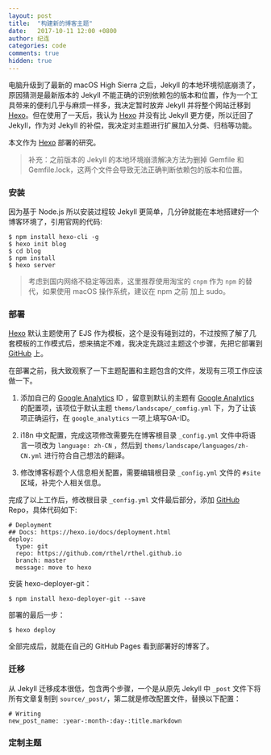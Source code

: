 ```yaml
---
layout: post
title:  "构建新的博客主题"
date:   2017-10-11 12:00 +0800
author: 纪连
categories: code
comments: true
hidden: true
---
```



电脑升级到了最新的 macOS High Sierra 之后，Jekyll 的本地环境彻底崩溃了，原因猜测是最新版本的 Jekyll 不能正确的识别依赖包的版本和位置，作为一个工具带来的便利几乎与麻烦一样多，我决定暂时放弃 Jekyll 并将整个网站迁移到 [Hexo]。但在使用了一天后，我认为 [Hexo] 并没有比 Jekyll 更方便，所以迁回了 Jekyll，作为对 Jekyll 的补偿，我决定对主题进行扩展加入分类、归档等功能。

本文作为 [Hexo] 部署的研究。

> 补充：之前版本的 Jekyll 的本地环境崩溃解决方法为删掉 Gemfile 和 Gemfile.lock，这两个文件会导致无法正确判断依赖包的版本和位置。

### 安装

因为基于 Node.js 所以安装过程较 Jekyll 更简单，几分钟就能在本地搭建好一个博客环境了，引用官网的代码:

```
$ npm install hexo-cli -g
$ hexo init blog
$ cd blog
$ npm install
$ hexo server
```

> 考虑到国内网络不稳定等因素，这里推荐使用淘宝的 `cnpm` 作为 `npm` 的替代，如果使用 macOS 操作系统，建议在 npm 之前 加上 sudo。

### 部署

[Hexo] 默认主题使用了 EJS 作为模板，这个是没有碰到过的，不过按照了解了几套模板的工作模式后，想来搞定不难，我决定先跳过主题这个步骤，先把它部署到 [GitHub] 上。

在部署之前，我大致观察了一下主题配置和主题包含的文件，发现有三项工作应该做一下。

1. 添加自己的 [Google Analytics] ID ，留意到默认的主题有 [Google Analytics] 的配置项，该项位于默认主题 `thems/landscape/_comfig.yml` 下，为了让该项正确运行，在 `google_analytics` 一项上填写GA-ID。

2. i18n 中文配置，完成这项修改需要先在博客根目录 `_config.yml` 文件中将语言一项改为 `language: zh-CN` ，然后到 `thems/landscape/languages/zh-CN.yml` 进行符合自己想法的翻译。

3. 修改博客标题个人信息相关配置，需要编辑根目录 `_config.yml` 文件的 `#site` 区域，补完个人相关信息。

完成了以上工作后，修改根目录 `_config.yml` 文件最后部分，添加 [GitHub] Repo，具体代码如下:
```
# Deployment
## Docs: https://hexo.io/docs/deployment.html
deploy:
  type: git
  repo: https://github.com/rthel/rthel.github.io
  branch: master
  message: move to hexo
```

安装 hexo-deployer-git：

```
$ npm install hexo-deployer-git --save
```

部署的最后一步：

```
$ hexo deploy
```
全部完成后，就能在自己的 GitHub Pages 看到部署好的博客了。


### 迁移

从 Jekyll 迁移成本很低，包含两个步骤，一个是从原先 Jekyll 中 `_post` 文件下将所有文章复制到 `source/_post/`，第二就是修改配置文件，替换以下配置：
```
# Writing
new_post_name: :year-:month-:day-:title.markdown
```

### 定制主题


[Hexo]: https://hexo.io
[GitHub]: https://github.com
[Google Analytics]: https://analytics.google.com/